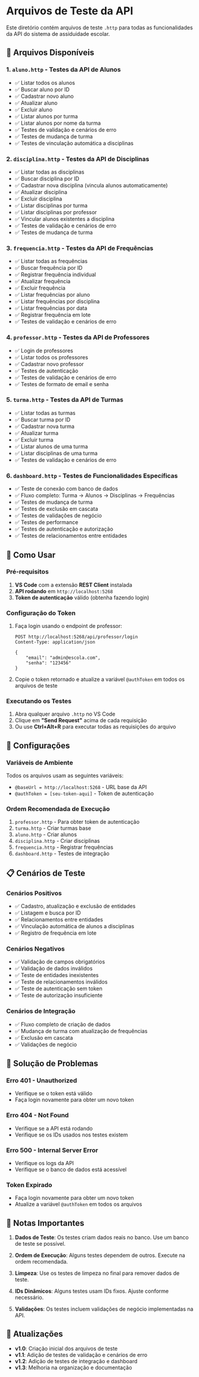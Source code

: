 # Arquivos de Teste da API

Este diretório contém arquivos de teste `.http` para todas as funcionalidades da API do sistema de assiduidade escolar.

## 📁 Arquivos Disponíveis

### 1. `aluno.http` - Testes da API de Alunos
- ✅ Listar todos os alunos
- ✅ Buscar aluno por ID
- ✅ Cadastrar novo aluno
- ✅ Atualizar aluno
- ✅ Excluir aluno
- ✅ Listar alunos por turma
- ✅ Listar alunos por nome da turma
- ✅ Testes de validação e cenários de erro
- ✅ Testes de mudança de turma
- ✅ Testes de vinculação automática a disciplinas

### 2. `disciplina.http` - Testes da API de Disciplinas
- ✅ Listar todas as disciplinas
- ✅ Buscar disciplina por ID
- ✅ Cadastrar nova disciplina (vincula alunos automaticamente)
- ✅ Atualizar disciplina
- ✅ Excluir disciplina
- ✅ Listar disciplinas por turma
- ✅ Listar disciplinas por professor
- ✅ Vincular alunos existentes a disciplina
- ✅ Testes de validação e cenários de erro
- ✅ Testes de mudança de turma

### 3. `frequencia.http` - Testes da API de Frequências
- ✅ Listar todas as frequências
- ✅ Buscar frequência por ID
- ✅ Registrar frequência individual
- ✅ Atualizar frequência
- ✅ Excluir frequência
- ✅ Listar frequências por aluno
- ✅ Listar frequências por disciplina
- ✅ Listar frequências por data
- ✅ Registrar frequência em lote
- ✅ Testes de validação e cenários de erro

### 4. `professor.http` - Testes da API de Professores
- ✅ Login de professores
- ✅ Listar todos os professores
- ✅ Cadastrar novo professor
- ✅ Testes de autenticação
- ✅ Testes de validação e cenários de erro
- ✅ Testes de formato de email e senha

### 5. `turma.http` - Testes da API de Turmas
- ✅ Listar todas as turmas
- ✅ Buscar turma por ID
- ✅ Cadastrar nova turma
- ✅ Atualizar turma
- ✅ Excluir turma
- ✅ Listar alunos de uma turma
- ✅ Listar disciplinas de uma turma
- ✅ Testes de validação e cenários de erro

### 6. `dashboard.http` - Testes de Funcionalidades Específicas
- ✅ Teste de conexão com banco de dados
- ✅ Fluxo completo: Turma → Alunos → Disciplinas → Frequências
- ✅ Testes de mudança de turma
- ✅ Testes de exclusão em cascata
- ✅ Testes de validações de negócio
- ✅ Testes de performance
- ✅ Testes de autenticação e autorização
- ✅ Testes de relacionamentos entre entidades

## 🚀 Como Usar

### Pré-requisitos
1. **VS Code** com a extensão **REST Client** instalada
2. **API rodando** em `http://localhost:5268`
3. **Token de autenticação** válido (obtenha fazendo login)

### Configuração do Token
1. Faça login usando o endpoint de professor:
   ```http
   POST http://localhost:5268/api/professor/login
   Content-Type: application/json

   {
       "email": "admin@escola.com",
       "senha": "123456"
   }
   ```

2. Copie o token retornado e atualize a variável `@authToken` em todos os arquivos de teste

### Executando os Testes
1. Abra qualquer arquivo `.http` no VS Code
2. Clique em **"Send Request"** acima de cada requisição
3. Ou use **Ctrl+Alt+R** para executar todas as requisições do arquivo

## 🔧 Configurações

### Variáveis de Ambiente
Todos os arquivos usam as seguintes variáveis:
- `@baseUrl = http://localhost:5268` - URL base da API
- `@authToken = [seu-token-aqui]` - Token de autenticação

### Ordem Recomendada de Execução
1. `professor.http` - Para obter token de autenticação
2. `turma.http` - Criar turmas base
3. `aluno.http` - Criar alunos
4. `disciplina.http` - Criar disciplinas
5. `frequencia.http` - Registrar frequências
6. `dashboard.http` - Testes de integração

## 📋 Cenários de Teste

### Cenários Positivos
- ✅ Cadastro, atualização e exclusão de entidades
- ✅ Listagem e busca por ID
- ✅ Relacionamentos entre entidades
- ✅ Vinculação automática de alunos a disciplinas
- ✅ Registro de frequência em lote

### Cenários Negativos
- ✅ Validação de campos obrigatórios
- ✅ Validação de dados inválidos
- ✅ Teste de entidades inexistentes
- ✅ Teste de relacionamentos inválidos
- ✅ Teste de autenticação sem token
- ✅ Teste de autorização insuficiente

### Cenários de Integração
- ✅ Fluxo completo de criação de dados
- ✅ Mudança de turma com atualização de frequências
- ✅ Exclusão em cascata
- ✅ Validações de negócio

## 🐛 Solução de Problemas

### Erro 401 - Unauthorized
- Verifique se o token está válido
- Faça login novamente para obter um novo token

### Erro 404 - Not Found
- Verifique se a API está rodando
- Verifique se os IDs usados nos testes existem

### Erro 500 - Internal Server Error
- Verifique os logs da API
- Verifique se o banco de dados está acessível

### Token Expirado
- Faça login novamente para obter um novo token
- Atualize a variável `@authToken` em todos os arquivos

## 📝 Notas Importantes

1. **Dados de Teste**: Os testes criam dados reais no banco. Use um banco de teste se possível.

2. **Ordem de Execução**: Alguns testes dependem de outros. Execute na ordem recomendada.

3. **Limpeza**: Use os testes de limpeza no final para remover dados de teste.

4. **IDs Dinâmicos**: Alguns testes usam IDs fixos. Ajuste conforme necessário.

5. **Validações**: Os testes incluem validações de negócio implementadas na API.

## 🔄 Atualizações

- **v1.0**: Criação inicial dos arquivos de teste
- **v1.1**: Adição de testes de validação e cenários de erro
- **v1.2**: Adição de testes de integração e dashboard
- **v1.3**: Melhoria na organização e documentação 